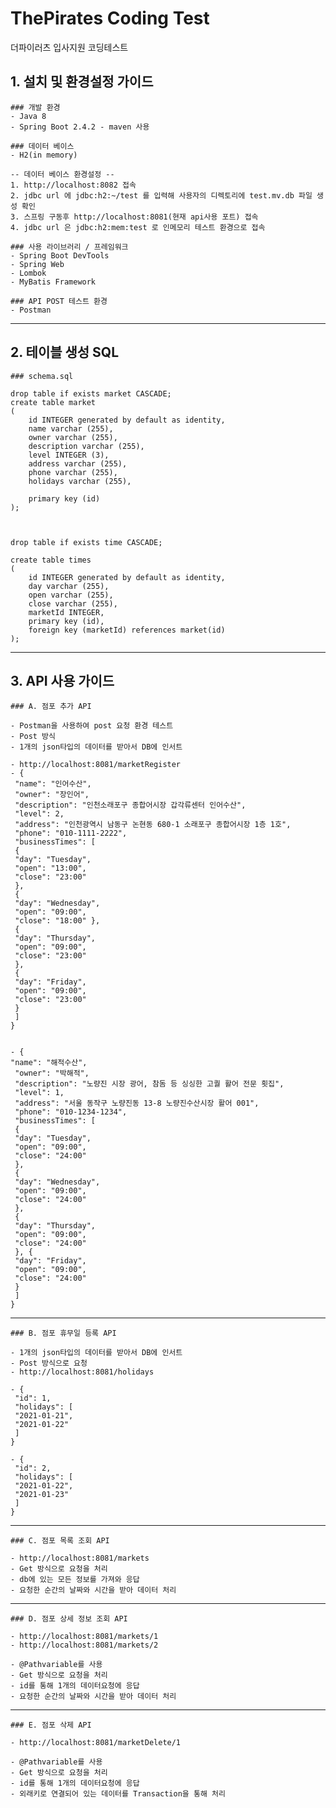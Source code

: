 # ThePirates Coding Test
더파이러츠 입사지원 코딩테스트

## 1. 설치 및 환경설정 가이드
    ### 개발 환경
    - Java 8
    - Spring Boot 2.4.2 - maven 사용
    
    ### 데이터 베이스
    - H2(in memory)
    
    -- 데이터 베이스 환경설정 -- 
    1. http://localhost:8082 접속
    2. jdbc url 에 jdbc:h2:~/test 를 입력해 사용자의 디렉토리에 test.mv.db 파일 생성 확인
    3. 스프링 구동후 http://localhost:8081(현재 api사용 포트) 접속
    4. jdbc url 은 jdbc:h2:mem:test 로 인메모리 테스트 환경으로 접속
    
    ### 사용 라이브러리 / 프레임워크
    - Spring Boot DevTools
    - Spring Web
    - Lombok
    - MyBatis Framework
    
    ### API POST 테스트 환경
    - Postman
    
---------------------

## 2. 테이블 생성 SQL

    ### schema.sql
    
    drop table if exists market CASCADE;
    create table market
    (
        id INTEGER generated by default as identity,
        name varchar (255),
        owner varchar (255),
        description varchar (255),
        level INTEGER (3),
        address varchar (255),
        phone varchar (255),
        holidays varchar (255),

        primary key (id)
    );



    drop table if exists time CASCADE;

    create table times
    (
        id INTEGER generated by default as identity,
        day varchar (255),
        open varchar (255),
        close varchar (255),
        marketId INTEGER,
        primary key (id),
        foreign key (marketId) references market(id)
    );

---------

## 3. API 사용 가이드

    ### A. 점포 추가 API
    
    - Postman을 사용하여 post 요청 환경 테스트
    - Post 방식 
    - 1개의 json타입의 데이터를 받아서 DB에 인서트
    
    - http://localhost:8081/marketRegister
    - {
     "name": "인어수산",
     "owner": "장인어",
     "description": "인천소래포구 종합어시장 갑각류센터 인어수산",
     "level": 2,
     "address": "인천광역시 남동구 논현동 680-1 소래포구 종합어시장 1층 1호",
     "phone": "010-1111-2222",
     "businessTimes": [
     {
     "day": "Tuesday",
     "open": "13:00",
     "close": "23:00"
     },
     {
     "day": "Wednesday",
     "open": "09:00",
     "close": "18:00" },
     {
     "day": "Thursday",
     "open": "09:00",
     "close": "23:00"
     },
     {
     "day": "Friday",
     "open": "09:00",
     "close": "23:00"
     }
     ]
    }
    
    
    - {
    "name": "해적수산",
     "owner": "박해적",
     "description": "노량진 시장 광어, 참돔 등 싱싱한 고퀄 활어 전문 횟집",
     "level": 1,
     "address": "서울 동작구 노량진동 13-8 노량진수산시장 활어 001",
     "phone": "010-1234-1234",
     "businessTimes": [
     {
     "day": "Tuesday",
     "open": "09:00",
     "close": "24:00"
     },
     {
     "day": "Wednesday",
     "open": "09:00",
     "close": "24:00"
     },
     {
     "day": "Thursday",
     "open": "09:00",
     "close": "24:00"
     }, {
     "day": "Friday",
     "open": "09:00",
     "close": "24:00"
     }
     ]
    }
    
-----

    ### B. 점포 휴무일 등록 API
    
    - 1개의 json타입의 데이터를 받아서 DB에 인서트
    - Post 방식으로 요청 
    - http://localhost:8081/holidays
    
    - {
     "id": 1,
     "holidays": [
     "2021-01-21",
     "2021-01-22"
     ]
    }
    
    - {
     "id": 2,
     "holidays": [
     "2021-01-22",
     "2021-01-23"
     ]
    }
    
-----

    ### C. 점포 목록 조회 API
    
    - http://localhost:8081/markets
    - Get 방식으로 요청을 처리
    - db에 있는 모든 정보를 가져와 응답
    - 요청한 순간의 날짜와 시간을 받아 데이터 처리

-----

    ### D. 점포 상세 정보 조회 API
    
    - http://localhost:8081/markets/1
    - http://localhost:8081/markets/2
    
    - @Pathvariable를 사용
    - Get 방식으로 요청을 처리
    - id를 통해 1개의 데이터요청에 응답
    - 요청한 순간의 날짜와 시간을 받아 데이터 처리

-----

    ### E. 점포 삭제 API
    
    - http://localhost:8081/marketDelete/1
    
    - @Pathvariable를 사용
    - Get 방식으로 요청을 처리
    - id를 통해 1개의 데이터요청에 응답
    - 외래키로 연결되어 있는 데이터를 Transaction을 통해 처리
    

